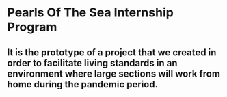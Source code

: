 # Pearls Of The Sea Internship Program 
## It is the prototype of a project that we created in order to facilitate living standards in an environment where large sections will work from home during the pandemic period.

